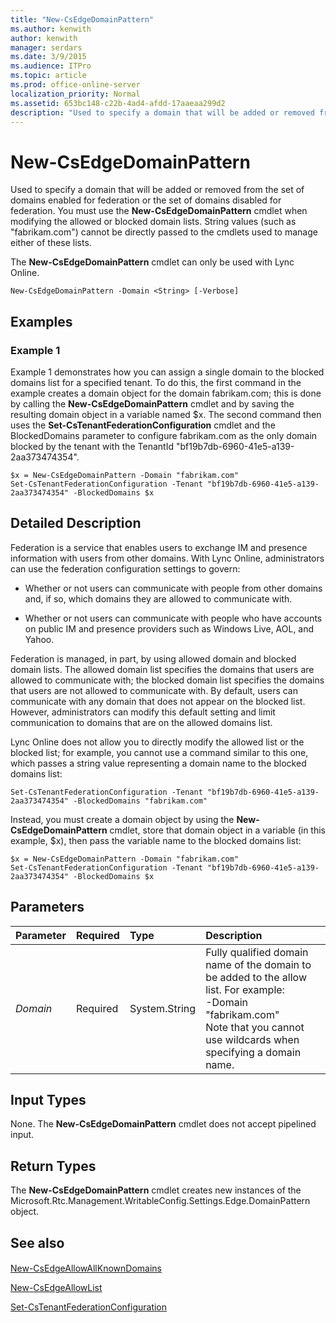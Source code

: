 ```yaml
---
title: "New-CsEdgeDomainPattern"
ms.author: kenwith
author: kenwith
manager: serdars
ms.date: 3/9/2015
ms.audience: ITPro
ms.topic: article
ms.prod: office-online-server
localization_priority: Normal
ms.assetid: 653bc148-c22b-4ad4-afdd-17aaeaa299d2
description: "Used to specify a domain that will be added or removed from the set of domains enabled for federation or the set of domains disabled for federation. You must use the New-CsEdgeDomainPattern cmdlet when modifying the allowed or blocked domain lists. String values (such asfabrikam.com) cannot be directly passed to the cmdlets used to manage either of these lists."
---
```


# New-CsEdgeDomainPattern
 
Used to specify a domain that will be added or removed from the set of domains enabled for federation or the set of domains disabled for federation. You must use the **New-CsEdgeDomainPattern** cmdlet when modifying the allowed or blocked domain lists. String values (such as "fabrikam.com") cannot be directly passed to the cmdlets used to manage either of these lists.
  
The **New-CsEdgeDomainPattern** cmdlet can only be used with Lync Online.
  
```
New-CsEdgeDomainPattern -Domain <String> [-Verbose]
```

## Examples
<a name="Examples"> </a>

### Example 1

Example 1 demonstrates how you can assign a single domain to the blocked domains list for a specified tenant. To do this, the first command in the example creates a domain object for the domain fabrikam.com; this is done by calling the **New-CsEdgeDomainPattern** cmdlet and by saving the resulting domain object in a variable named $x. The second command then uses the **Set-CsTenantFederationConfiguration** cmdlet and the BlockedDomains parameter to configure fabrikam.com as the only domain blocked by the tenant with the TenantId "bf19b7db-6960-41e5-a139-2aa373474354".
  
```
$x = New-CsEdgeDomainPattern -Domain "fabrikam.com"
Set-CsTenantFederationConfiguration -Tenant "bf19b7db-6960-41e5-a139-2aa373474354" -BlockedDomains $x
```

## Detailed Description
<a name="DetailedDescription"> </a>

Federation is a service that enables users to exchange IM and presence information with users from other domains. With Lync Online, administrators can use the federation configuration settings to govern:
  
- Whether or not users can communicate with people from other domains and, if so, which domains they are allowed to communicate with.
    
- Whether or not users can communicate with people who have accounts on public IM and presence providers such as Windows Live, AOL, and Yahoo.
    
Federation is managed, in part, by using allowed domain and blocked domain lists. The allowed domain list specifies the domains that users are allowed to communicate with; the blocked domain list specifies the domains that users are not allowed to communicate with. By default, users can communicate with any domain that does not appear on the blocked list. However, administrators can modify this default setting and limit communication to domains that are on the allowed domains list.
  
Lync Online does not allow you to directly modify the allowed list or the blocked list; for example, you cannot use a command similar to this one, which passes a string value representing a domain name to the blocked domains list:
  
```
Set-CsTenantFederationConfiguration -Tenant "bf19b7db-6960-41e5-a139-2aa373474354" -BlockedDomains "fabrikam.com"
```

Instead, you must create a domain object by using the **New-CsEdgeDomainPattern** cmdlet, store that domain object in a variable (in this example, $x), then pass the variable name to the blocked domains list:
  
```
$x = New-CsEdgeDomainPattern -Domain "fabrikam.com"
Set-CsTenantFederationConfiguration -Tenant "bf19b7db-6960-41e5-a139-2aa373474354" -BlockedDomains $x
```

## Parameters
<a name="DetailedDescription"> </a>

|**Parameter**|**Required**|**Type**|**Description**|
|:-----|:-----|:-----|:-----|
| _Domain_ <br/> |Required  <br/> |System.String  <br/> |Fully qualified domain name of the domain to be added to the allow list. For example:  <br/> -Domain "fabrikam.com"  <br/> Note that you cannot use wildcards when specifying a domain name.  <br/> |
   
## Input Types
<a name="InputTypes"> </a>

None. The **New-CsEdgeDomainPattern** cmdlet does not accept pipelined input.
  
## Return Types
<a name="ReturnTypes"> </a>

The **New-CsEdgeDomainPattern** cmdlet creates new instances of the Microsoft.Rtc.Management.WritableConfig.Settings.Edge.DomainPattern object.
  
## See also
<a name="ReturnTypes"> </a>

#### 

[New-CsEdgeAllowAllKnownDomains](new-csedgeallowallknowndomains.md)
  
[New-CsEdgeAllowList](new-csedgeallowlist.md)
  
[Set-CsTenantFederationConfiguration](set-cstenantfederationconfiguration.md)

